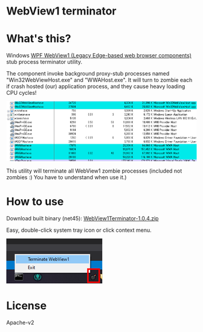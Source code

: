 # WebView1 terminator

# What's this?

Windows [WPF WebView1 (Legacy Edge-based web browser components)](https://github.com/windows-toolkit/WindowsCommunityToolkit) stub process terminator utility.

The component invoke background proxy-stub processes named "Win32WebViewHost.exe" and "WWAHost.exe". It will turn to zombie each if crash hosted (our) application process, and they cause heavy loading CPU cycles!

![zombie processes](Images/zombie-processes.png)

This utility will terminate all WebView1 zombie processes (included not zombies :) You have to understand when use it.)

# How to use

Download built binary (net45): [WebView1Terminator-1.0.4.zip](https://github.com/kekyo/WebView1Terminator/releases/download/1.0.4/WebView1Terminator-1.0.4.zip)

Easy, double-click system tray icon or click context menu.

![system tray icon](Images/screen-shot.png)

# License

Apache-v2
